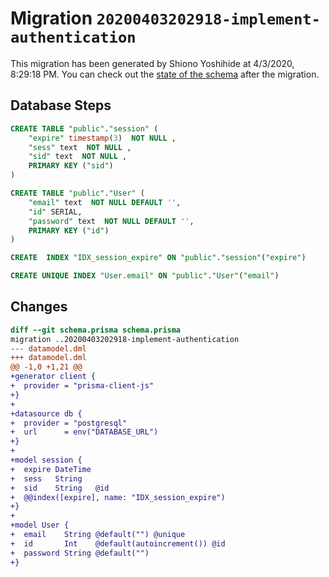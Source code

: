 # Migration `20200403202918-implement-authentication`

This migration has been generated by Shiono Yoshihide at 4/3/2020, 8:29:18 PM.
You can check out the [state of the schema](./schema.prisma) after the migration.

## Database Steps

```sql
CREATE TABLE "public"."session" (
    "expire" timestamp(3)  NOT NULL ,
    "sess" text  NOT NULL ,
    "sid" text  NOT NULL ,
    PRIMARY KEY ("sid")
) 

CREATE TABLE "public"."User" (
    "email" text  NOT NULL DEFAULT '',
    "id" SERIAL,
    "password" text  NOT NULL DEFAULT '',
    PRIMARY KEY ("id")
) 

CREATE  INDEX "IDX_session_expire" ON "public"."session"("expire")

CREATE UNIQUE INDEX "User.email" ON "public"."User"("email")
```

## Changes

```diff
diff --git schema.prisma schema.prisma
migration ..20200403202918-implement-authentication
--- datamodel.dml
+++ datamodel.dml
@@ -1,0 +1,21 @@
+generator client {
+  provider = "prisma-client-js"
+}
+
+datasource db {
+  provider = "postgresql"
+  url      = env("DATABASE_URL")
+}
+
+model session {
+  expire DateTime
+  sess   String
+  sid    String   @id
+  @@index([expire], name: "IDX_session_expire")
+}
+
+model User {
+  email    String @default("") @unique
+  id       Int    @default(autoincrement()) @id
+  password String @default("")
+}
```


